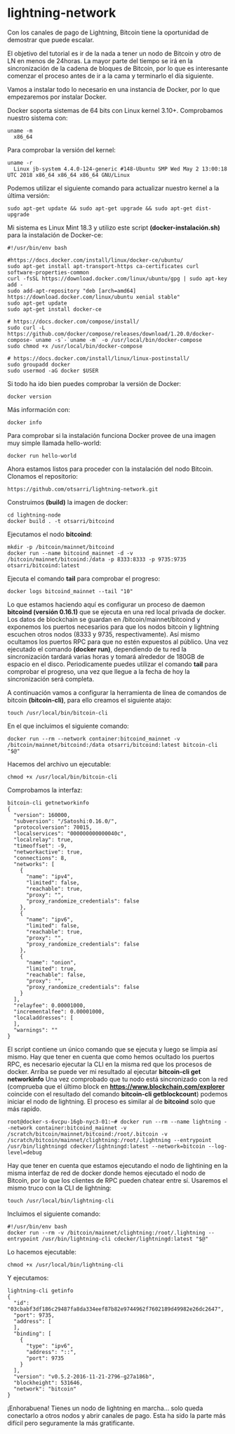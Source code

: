 # lightning-network

Con los canales de pago de Lightning, Bitcoin tiene la oportunidad de demostrar que puede escalar.

El objetivo del tutorial es ir de la nada a tener un nodo de Bitcoin y otro de LN en menos de 24horas. La mayor parte del tiempo se irá en la sincronización de la cadena de bloques de Bitcoin, por lo que es interesante comenzar el proceso antes de ir a la cama y terminarlo el día siguiente.

Vamos a instalar todo lo necesario en una instancia de Docker, por lo que empezaremos por instalar Docker.

Docker soporta sistemas de 64 bits con Linux kernel 3.10+. Comprobamos nuestro sistema con:
```
uname -m 
  x86_64
```
Para comprobar la versión del kernel:
```
uname -r
  Linux jb-system 4.4.0-124-generic #148-Ubuntu SMP Wed May 2 13:00:18 UTC 2018 x86_64 x86_64 x86_64 GNU/Linux
```
Podemos utilizar el siguiente comando para actualizar nuestro kernel a la última versión:
```
sudo apt-get update && sudo apt-get upgrade && sudo apt-get dist-upgrade
```
Mi sistema es Linux Mint 18.3 y utilizo este script **(docker-instalación.sh)** para la instalación de Docker-ce:
```
#!/usr/bin/env bash

#https://docs.docker.com/install/linux/docker-ce/ubuntu/
sudo apt-get install apt-transport-https ca-certificates curl software-properties-common
curl -fsSL https://download.docker.com/linux/ubuntu/gpg | sudo apt-key add -
sudo add-apt-repository "deb [arch=amd64] https://download.docker.com/linux/ubuntu xenial stable"
sudo apt-get update
sudo apt-get install docker-ce

# https://docs.docker.com/compose/install/
sudo curl -L https://github.com/docker/compose/releases/download/1.20.0/docker-compose-`uname -s`-`uname -m` -o /usr/local/bin/docker-compose
sudo chmod +x /usr/local/bin/docker-compose

# https://docs.docker.com/install/linux/linux-postinstall/
sudo groupadd docker
sudo usermod -aG docker $USER
```
Si todo ha ido bien puedes comprobar la versión de Docker:
```
docker version
```
Más información con:
```
docker info
```
Para comprobar si la instalación funciona Docker provee de una imagen muy simple llamada hello-world:
```
docker run hello-world
```
Ahora estamos listos para proceder con la instalación del nodo Bitcoin.
Clonamos el repositorio:
```
https://github.com/otsarri/lightning-network.git
```
Construimos **(build)** la imagen de docker:
```
cd lightning-node
docker build . -t otsarri/bitcoind
```
Ejecutamos el nodo **bitcoind**:
```
mkdir -p /bitcoin/mainnet/bitcoind
docker run --name bitcoind_mainnet -d -v /bitcoin/mainnet/bitcoind:/data -p 8333:8333 -p 9735:9735 otsarri/bitcoind:latest
```
Ejecuta el comando **tail** para comprobar el progreso:
```
docker logs bitcoind_mainnet --tail "10"
```
Lo que estamos haciendo aquí es configurar un proceso de daemon **bitcoind (versión 0.16.1)** que se ejecuta en una red local privada de docker. Los datos de blockchain se guardan en /bitcoin/mainnet/bitcoind y exponemos los puertos necesarios para que los nodos bitcoin y lightning escuchen otros nodos (8333 y 9735, respectivamente). Así mismo ocultamos los puertos RPC para que no estén expuestos al público.
Una vez ejecutado el comando **(docker run)**, dependiendo de tu red la sincronización tardará varias horas y tomará alrededor de 180GB de espacio en el disco. Periodicamente puedes utilizar el comando **tail** para comprobar el progreso, una vez que llegue a la fecha de hoy la sincronización será completa.

A continuación vamos a configurar la herramienta de línea de comandos de bitcoin **(bitcoin-cli)**, para ello creamos el siguiente atajo:
```
touch /usr/local/bin/bitcoin-cli
```
En el que incluimos el siguiente comando:
```
docker run --rm --network container:bitcoind_mainnet -v /bitcoin/mainnet/bitcoind:/data otsarri/bitcoind:latest bitcoin-cli "$@"
```
Hacemos del archivo un ejecutable:
```
chmod +x /usr/local/bin/bitcoin-cli
```
Comprobamos la interfaz:
```
bitcoin-cli getnetworkinfo
{
  "version": 160000,
  "subversion": "/Satoshi:0.16.0/",
  "protocolversion": 70015,
  "localservices": "000000000000040c",
  "localrelay": true,
  "timeoffset": -9,
  "networkactive": true,
  "connections": 8,
  "networks": [
    {
      "name": "ipv4",
      "limited": false,
      "reachable": true,
      "proxy": "",
      "proxy_randomize_credentials": false
    },
    {
      "name": "ipv6",
      "limited": false,
      "reachable": true,
      "proxy": "",
      "proxy_randomize_credentials": false
    },
    {
      "name": "onion",
      "limited": true,
      "reachable": false,
      "proxy": "",
      "proxy_randomize_credentials": false
    }
  ],
  "relayfee": 0.00001000,
  "incrementalfee": 0.00001000,
  "localaddresses": [
  ],
  "warnings": ""
}

```
El script contiene un único comando que se ejecuta y luego se limpia así mismo. Hay que tener en cuenta que como hemos ocultado los puertos RPC, es necesario ejecutar la CLI en la misma red que los procesos de docker. Arriba se puede ver mi resultado al ejecutar **bitcoin-cli get networkinfo**
Una vez comprobado que tu nodo está sincronizado con la red (comprueba que el último block en **https://www.blockchain.com/explorer** coincide con el resultado del comando **bitcoin-cli getblockcount**) podemos iniciar el nodo de lightning. El proceso es similar al de **bitcoind** solo que más rapido.
```
root@docker-s-6vcpu-16gb-nyc3-01:~# docker run --rm --name lightning --network container:bitcoind_mainnet -v /scratch/bitcoin/mainnet/bitcoind:/root/.bitcoin -v /scratch/bitcoin/mainnet/clightning:/root/.lightning --entrypoint /usr/bin/lightningd cdecker/lightningd:latest --network=bitcoin --log-level=debug
```
Hay que tener en cuenta que estamos ejecutando el nodo de lightining en la misma interfaz de red de docker donde hemos ejecutado el nodo de Bitcoin, por lo que los clientes de RPC pueden chatear entre sí. Usaremos el mismo truco con la CLI de lightning:
```
touch /usr/local/bin/lightning-cli
```
Incluimos el siguiente comando:
```
#!/usr/bin/env bash
docker run --rm -v /bitcoin/mainnet/clightning:/root/.lightning --entrypoint /usr/bin/lightning-cli cdecker/lightningd:latest "$@"
```
Lo hacemos ejecutable:
```
chmod +x /usr/local/bin/lightning-cli
```
Y ejecutamos:
```
lightning-cli getinfo
{
  "id": "03cbabf3df186c29487fa8da334eef87b82e9744962f7602189d49982e26dc2647", 
  "port": 9735, 
  "address": [
  ], 
  "binding": [
    {
      "type": "ipv6", 
      "address": "::", 
      "port": 9735
    }
  ], 
  "version": "v0.5.2-2016-11-21-2796-g27a186b", 
  "blockheight": 531646, 
  "network": "bitcoin"
}
```
¡Enhorabuena! Tienes un nodo de lightning en marcha... solo queda conectarlo a otros nodos y abrir canales de pago. Esta ha sido la parte más difícil pero seguramente la más gratificante.
